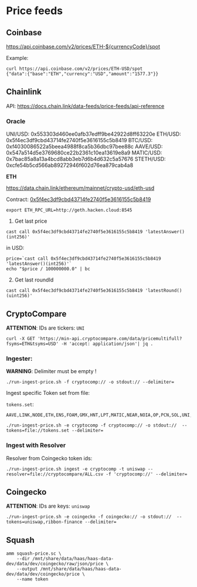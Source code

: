 
# Price feeds

## Coinbase

https://api.coinbase.com/v2/prices/ETH-${currencyCode}/spot

Example:

```
curl https://api.coinbase.com/v2/prices/ETH-USD/spot
{"data":{"base":"ETH","currency":"USD","amount":"1577.3"}}
```

## Chainlink 

API: https://docs.chain.link/data-feeds/price-feeds/api-reference



### Oracle

UNI/USD: 0x553303d460ee0afb37edff9be42922d8ff63220e
ETH/USD: 0x5f4ec3df9cbd43714fe2740f5e3616155c5b8419
BTC/USD: 0xf4030086522a5beea4988f8ca5b36dbc97bee88c
AAVE/USD: 0x547a514d5e3769680ce22b2361c10ea13619e8a9
MATIC/USD: 0x7bac85a8a13a4bcd8abb3eb7d6b4d632c5a57676
STETH/USD: 0xcfe54b5cd566ab89272946f602d76ea879cab4a8


__ETH__

https://data.chain.link/ethereum/mainnet/crypto-usd/eth-usd

Contract: [0x5f4ec3df9cbd43714fe2740f5e3616155c5b8419](https://etherscan.io/address/0x5f4ec3df9cbd43714fe2740f5e3616155c5b8419)

```
export ETH_RPC_URL=http://geth.hacken.cloud:8545
```

1. Get last price

```
cast call 0x5f4ec3df9cbd43714fe2740f5e3616155c5b8419 'latestAnswer()(int256)'
```

in USD:
```
price=`cast call 0x5f4ec3df9cbd43714fe2740f5e3616155c5b8419 'latestAnswer()(int256)'`
echo "$price / 100000000.0" | bc
```

2. Get last roundId

```
cast call 0x5f4ec3df9cbd43714fe2740f5e3616155c5b8419 'latestRound()(uint256)'
```

## CryptoCompare

__ATTENTION__: IDs are tickers: `UNI` 

```
curl -X GET 'https://min-api.cryptocompare.com/data/pricemultifull?fsyms=ETH&tsyms=USD' -H 'accept: application/json'| jq .
```

### Ingester:

__WARNING__: Delimiter must be empty !

```
./run-ingest-price.sh -f cryptocomp:// -o stdout:// --delimiter=
 ```

Ingest specific Token set from file:

`tokens.set`:
```
AAVE,LINK,NODE,ETH,ENS,FOAM,GMX,HNT,LPT,MATIC,NEAR,NOIA,OP,PCN,SOL,UNI,RBN
```

```
./run-ingest-price.sh -e cryptocomp -f cryptocomp:// -o stdout://  --tokens=file://tokens.set --delimiter=
```

### Ingest with Resolver 

Resolver from Coingecko token ids:

```
./run-ingest-price.sh ingest -e cryptocomp -t uniswap --resolver=file://cryptocompare/ALL.csv -f 'cryptocomp://' --delimiter=
```

## Coingecko

__ATTENTION__: IDs are keys: `uniswap` 

```
./run-ingest-price.sh -e coingecko -f coingecko:// -o stdout://  --tokens=uniswap,ribbon-finance --delimiter=
```


## Squash

```
amm squash-price.sc \
    --dir /mnt/share/data/haas/haas-data-dev/data/dev/coingecko/raw/json/price \
    --output /mnt/share/data/haas/haas-data-dev/data/dev/coingecko/price \
    --name token
```
